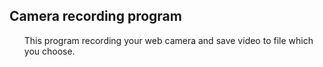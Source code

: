<h2>
 Camera recording program
</h2>

<ul>
This program recording your web camera and save video to file which you choose.
</ul>
